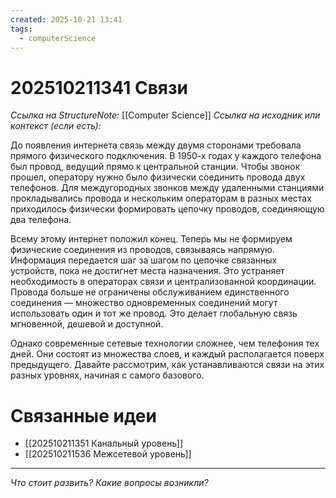 ```yaml
---
created: 2025-10-21 13:41
tags:
  - computerScience
---
```

# 202510211341 Связи

*Ссылка на StructureNote:* [[Computer Science]]
*Ссылка на исходник или контекст (если есть):*

До появления интернета связь между двумя сторонами требовала прямого физического подключения. В 1950-х годах у каждого телефона был провод, ведущий прямо к центральной станции. Чтобы звонок прошел, оператору нужно было физически соединить провода двух телефонов. Для междугородных звонков между удаленными станциями прокладывались провода и нескольким операторам в разных местах приходилось физически формировать цепочку проводов, соединяющую два телефона.

Всему этому интернет положил конец. Теперь мы не формируем физические соединения из проводов‚ связываясь напрямую. Информация передается шаг за шагом по цепочке связанных устройств, пока не достигнет места назначения. Это устраняет необходимость в операторах связи и централизованной координации. Провода больше не ограничены обслуживанием единственного соединения — множество одновременных соединений могут использовать один и тот же провод. Это делает глобальную связь мгновенной, дешевой и доступной.

Однако современные сетевые технологии сложнее, чем телефония тех дней. Они состоят из множества слоев, и каждый располагается поверх предыдущего. Давайте рассмотрим, как устанавливаются связи на этих разных уровнях, начиная с самого базового.

# Связанные идеи

- [[202510211351 Канальный уровень]]
- [[202510211536 Межсетевой уровень]]

---

*Что стоит развить? Какие вопросы возникли?*
